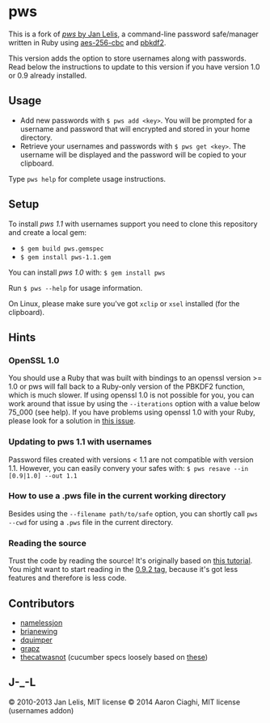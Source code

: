pws
===
This is a fork of [*pws* by Jan Lelis](https://github.com/janlelis/pws), a command-line password safe/manager written in Ruby using [aes-256-cbc](http://en.wikipedia.org/wiki/Advanced_Encryption_Standard) and [pbkdf2](http://en.wikipedia.org/wiki/PBKDF2).

This version adds the option to store usernames along with passwords. Read below the instructions to update to this version if you have version 1.0 or 0.9 already installed.

Usage
---

* Add new passwords with `$ pws add <key>`. You will be prompted for a username and password that will encrypted and stored in your home directory.
* Retrieve your usernames and passwords with `$ pws get <key>`. The username will be displayed and the password will be copied to your clipboard.

Type `pws help` for complete usage instructions.

Setup
---

To install *pws 1.1* with usernames support you need to clone this repository and create a local gem:

* `$ gem build pws.gemspec`
* `$ gem install pws-1.1.gem`

You can install *pws 1.0* with: `$ gem install pws`

Run `$ pws --help` for usage information.

On Linux, please make sure you've got `xclip` or `xsel` installed (for the clipboard).

Hints
---

### OpenSSL 1.0
You should use a Ruby that was built with bindings to an openssl version >= 1.0 or pws will fall back to a Ruby-only version of the PBKDF2 function, which is much slower. If using openssl 1.0 is not possible for you, you can work around that issue by using the `--iterations` option with a value below 75\_000 (see help). If you have problems using openssl 1.0 with your Ruby, please look for a solution in [this issue](https://github.com/janlelis/pws/issues/7).


### Updating to pws 1.1 with usernames
Password files created with versions < 1.1 are not compatible with version 1.1. However, you can easily convery your safes with:
`$ pws resave --in [0.9|1.0] --out 1.1`


### How to use a .pws file in the current working directory
Besides using the `--filename path/to/safe` option, you can shortly call `pws --cwd` for using a `.pws` file in the current directory.


### Reading the source
Trust the code by reading the source! It's originally based on [this tutorial](http://rbjl.net/41-tutorial-build-your-own-password-safe-with-ruby). You might want to start reading in the [0.9.2 tag](https://github.com/janlelis/pws/tree/0.9.2), because it's got less features and therefore is less code.


Contributors
---
* [namelessjon](https://github.com/namelessjon/)
* [brianewing](https://github.com/brianewing/)
* [dquimper](https://github.com/dquimper/)
* [grapz](https://github.com/grapz/)
* [thecatwasnot](https://github.com/thecatwasnot/) (cucumber specs loosely based on [these](https://github.com/thecatwasnot/passwordsafe/blob/master/features/))


J-\_-L
---
© 2010-2013 Jan Lelis, MIT license
© 2014 Aaron Ciaghi, MIT license (usernames addon)
